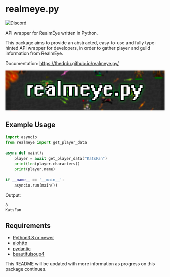 # realmeye.py

[![Discord](https://img.shields.io/discord/1220512271126630461?color=7289DA)](https://discord.gg/7hDnTB9jjE)

API wrapper for RealmEye written in Python.

This package aims to provide an abstracted, easy-to-use and fully type-hinted API wrapper for developers, in order to gather player and guild information from RealmEye.

Documentation: https://thedrdu.github.io/realmeye.py/

![realmeye.py](./docs/assets/realmeye.png)

## Example Usage
```py
import asyncio
from realmeye import get_player_data

async def main():
    player = await get_player_data("KatsFan")
    print(len(player.characters))
    print(player.name)

if __name__ == '__main__':
    asyncio.run(main())

```
Output:
```
8
KatsFan
```

## Requirements
* [Python3.8 or newer](https://www.python.org/downloads/)
* [aiohttp](https://docs.aiohttp.org/en/stable/)
* [pydantic](https://docs.pydantic.dev/latest/)
* [beautifulsoup4](https://beautiful-soup-4.readthedocs.io/en/latest/)

This README will be updated with more information as progress on this package continues.
